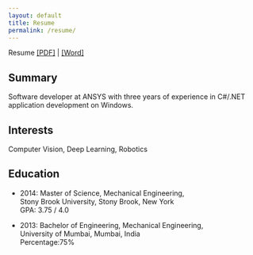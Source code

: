 ```yaml
---
layout: default
title: Resume
permalink: /resume/
---
```


Resume <a href="/documents/Soham_Ghormade_Resume_2018.pdf" target="_blank">[PDF]</a> |
<a href="/documents/Soham_Ghormade_Resume_2018.docx" target="_blank">[Word]</a>

## Summary
Software developer at ANSYS with three years of experience in C#/.NET application development on Windows.

## Interests

Computer Vision, Deep Learning, Robotics

## Education

-  2014: Master of Science, Mechanical Engineering, <br>
   Stony Brook University, Stony Brook, New York<br>
   GPA: 3.75 / 4.0

-  2013: Bachelor of Engineering, Mechanical Engineering,<br>
   University of Mumbai, Mumbai, India<br>
   Percentage:75%

